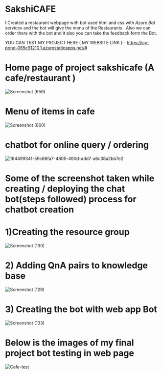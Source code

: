 # SakshiCAFE

I  Created a restaurant webpage with bot used html and css with *Azure Bot* services and  the bot will give the menu of the Restaurants .
 Also we can  order  there with the bot  and it  also you can take the feedback form the Bot.

YOU  CAN TEST  MY PROJECT HERE  ( MY WEBSITE LINK ):-
https://icy-pond-065c91210.1.azurestaticapps.net/#

# Home page of project sakshicafe (A cafe/restaurant )

![Screenshot (659)](https://user-images.githubusercontent.com/101929086/164524133-a73bf56b-8542-48d8-a079-57315ae375f3.png)

# Menu of items in cafe 
![Screenshot (660)](https://user-images.githubusercontent.com/101929086/164524946-117b64c8-da37-466c-b255-81ff58a424e8.png)

# chatbot for online query / ordering

![164499341-59c66fa7-4805-490d-add7-a6c38a2bb7e2](https://user-images.githubusercontent.com/101929086/164526535-ff98454a-04b9-49c9-8080-bc30cc20fe75.png)


# Some of the screenshot taken while creating / deploying the chat bot(steps followed) process for chatbot creation

# 1)Creating  the resource group

![Screenshot (130)](https://user-images.githubusercontent.com/101929086/164498238-bd2dc8f5-6353-4013-a5c2-effa86a9c471.png)

# 2) Adding QnA pairs  to knowledge base

![Screenshot (129)](https://user-images.githubusercontent.com/101929086/164498559-7ca0c40d-6075-4c7d-af68-2e48031301e2.png)

# 3) Creating the  bot with web app Bot


![Screenshot (133)](https://user-images.githubusercontent.com/101929086/164502782-6f011d35-7e3c-4cf8-a76b-2627746b9ec9.png)


# Below is the images of my final project bot testing in web page


![Cafe-test](https://user-images.githubusercontent.com/101929086/164499341-59c66fa7-4805-490d-add7-a6c38a2bb7e2.png)

